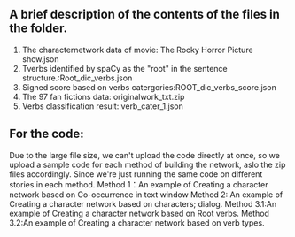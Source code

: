 ## A brief description of the contents of the files in the folder.
1. The characternetwork data of movie: The Rocky Horror Picture show.json
2. Tverbs identified by spaCy as the "root" in the sentence structure.:Root_dic_verbs.json
3. Signed score based on verbs catergories:ROOT_dic_verbs_score.json
4. The 97 fan fictions data: originalwork_txt.zip
5. Verbs classification result: verb_cater_1.json

## For the code:
Due to the large file size, we can't upload the code directly at once, so we upload a sample code for each method of building the network, aslo the zip files accordingly. Since we're just running the same code on different stories in each method.
Method 1：An example of Creating a  character network based on Co-occurrence in text window
Method 2: An example of Creating a  character network based on characters; dialog.
Method 3.1:An example of Creating a  character network based on Root verbs.
Method 3.2:An example of Creating a  character network based on verb types.

